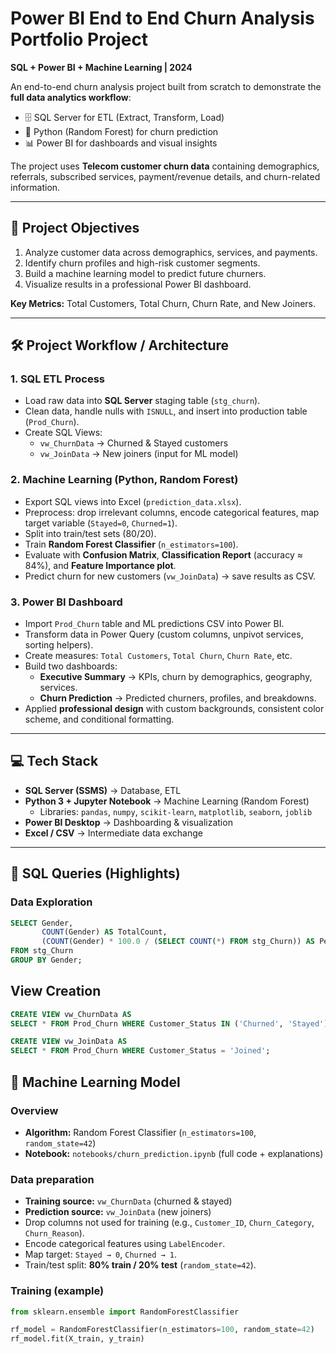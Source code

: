 # Power BI End to End Churn Analysis Portfolio Project  
**SQL + Power BI + Machine Learning | 2024**

An end-to-end churn analysis project built from scratch to demonstrate the **full data analytics workflow**:  
- 🗄️ SQL Server for ETL (Extract, Transform, Load)  
- 🤖 Python (Random Forest) for churn prediction  
- 📊 Power BI for dashboards and visual insights  

The project uses **Telecom customer churn data** containing demographics, referrals, subscribed services, payment/revenue details, and churn-related information.  

---

## 🎯 Project Objectives
1. Analyze customer data across demographics, services, and payments.  
2. Identify churn profiles and high-risk customer segments.  
3. Build a machine learning model to predict future churners.  
4. Visualize results in a professional Power BI dashboard.  

**Key Metrics:** Total Customers, Total Churn, Churn Rate, and New Joiners.  

---

## 🛠️ Project Workflow / Architecture

### 1. SQL ETL Process
- Load raw data into **SQL Server** staging table (`stg_churn`).  
- Clean data, handle nulls with `ISNULL`, and insert into production table (`Prod_Churn`).  
- Create SQL Views:  
  - `vw_ChurnData` → Churned & Stayed customers  
  - `vw_JoinData` → New joiners (input for ML model)  

### 2. Machine Learning (Python, Random Forest)
- Export SQL views into Excel (`prediction_data.xlsx`).  
- Preprocess: drop irrelevant columns, encode categorical features, map target variable (`Stayed=0`, `Churned=1`).  
- Split into train/test sets (80/20).  
- Train **Random Forest Classifier** (`n_estimators=100`).  
- Evaluate with **Confusion Matrix**, **Classification Report** (accuracy ≈ 84%), and **Feature Importance plot**.  
- Predict churn for new customers (`vw_JoinData`) → save results as CSV.  

### 3. Power BI Dashboard
- Import `Prod_Churn` table and ML predictions CSV into Power BI.  
- Transform data in Power Query (custom columns, unpivot services, sorting helpers).  
- Create measures: `Total Customers`, `Total Churn`, `Churn Rate`, etc.  
- Build two dashboards:  
  - **Executive Summary** → KPIs, churn by demographics, geography, services.  
  - **Churn Prediction** → Predicted churners, profiles, and breakdowns.  
- Applied **professional design** with custom backgrounds, consistent color scheme, and conditional formatting.  

---

## 💻 Tech Stack
- **SQL Server (SSMS)** → Database, ETL  
- **Python 3 + Jupyter Notebook** → Machine Learning (Random Forest)  
  - Libraries: `pandas`, `numpy`, `scikit-learn`, `matplotlib`, `seaborn`, `joblib`  
- **Power BI Desktop** → Dashboarding & visualization  
- **Excel / CSV** → Intermediate data exchange  

---

## 📑 SQL Queries (Highlights)

### Data Exploration
```sql
SELECT Gender,
       COUNT(Gender) AS TotalCount,
       (COUNT(Gender) * 100.0 / (SELECT COUNT(*) FROM stg_Churn)) AS Percentage
FROM stg_Churn
GROUP BY Gender;
```
## View Creation
```sql
CREATE VIEW vw_ChurnData AS
SELECT * FROM Prod_Churn WHERE Customer_Status IN ('Churned', 'Stayed');

CREATE VIEW vw_JoinData AS
SELECT * FROM Prod_Churn WHERE Customer_Status = 'Joined';

```
## 🤖 Machine Learning Model

### Overview
- **Algorithm:** Random Forest Classifier (`n_estimators=100`, `random_state=42`)  
- **Notebook:** `notebooks/churn_prediction.ipynb` (full code + explanations)

### Data preparation
- **Training source:** `vw_ChurnData` (churned & stayed)  
- **Prediction source:** `vw_JoinData` (new joiners)  
- Drop columns not used for training (e.g., `Customer_ID`, `Churn_Category`, `Churn_Reason`).  
- Encode categorical features using `LabelEncoder`.  
- Map target: `Stayed → 0`, `Churned → 1`.  
- Train/test split: **80% train / 20% test** (`random_state=42`).

### Training (example)
```python
from sklearn.ensemble import RandomForestClassifier

rf_model = RandomForestClassifier(n_estimators=100, random_state=42)
rf_model.fit(X_train, y_train)
